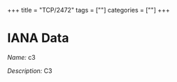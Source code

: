 +++
title = "TCP/2472"
tags = [""]
categories = [""]
+++

# IANA Data

_Name:_ c3

_Description:_ C3

